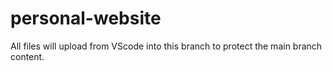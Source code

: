 # personal-website
All files will upload from VScode into this branch to protect the main branch content.
